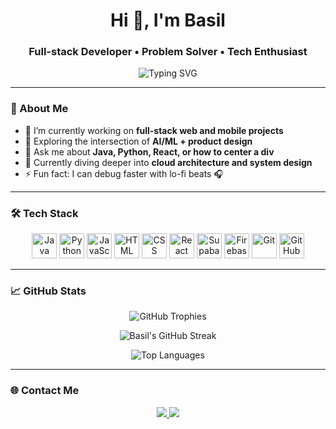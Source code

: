 <h1 align="center">Hi 👋, I'm Basil</h1>
<h3 align="center">Full-stack Developer • Problem Solver • Tech Enthusiast</h3>

<p align="center">
  <img src="https://readme-typing-svg.demolab.com/?lines=Building+Solutions;Exploring+AI+%26+ML;Centering+a+Div&center=true&width=500&height=45" alt="Typing SVG" />
</p>

---

### 🚀 About Me

- 🔭 I’m currently working on **full-stack web and mobile projects**
- 🤖 Exploring the intersection of **AI/ML + product design**
- 💬 Ask me about **Java, Python, React, or how to center a div**
- 🌱 Currently diving deeper into **cloud architecture and system design**
- ⚡ Fun fact: I can debug faster with lo-fi beats 🎧

---

### 🛠️ Tech Stack

<p align="center">
  <img src="https://cdn.jsdelivr.net/gh/devicons/devicon/icons/java/java-original.svg" width="40" height="40" alt="Java"/>
  <img src="https://cdn.jsdelivr.net/gh/devicons/devicon/icons/python/python-original.svg" width="40" height="40" alt="Python"/>
  <img src="https://cdn.jsdelivr.net/gh/devicons/devicon/icons/javascript/javascript-original.svg" width="40" height="40" alt="JavaScript"/>
  <img src="https://cdn.jsdelivr.net/gh/devicons/devicon/icons/html5/html5-original.svg" width="40" height="40" alt="HTML"/>
  <img src="https://cdn.jsdelivr.net/gh/devicons/devicon/icons/css3/css3-original.svg" width="40" height="40" alt="CSS"/>
  <img src="https://cdn.jsdelivr.net/gh/devicons/devicon/icons/react/react-original.svg" width="40" height="40" alt="React"/>
  <img src="https://cdn.jsdelivr.net/gh/devicons/devicon/icons/supabase/supabase-original.svg" width="40" height="40" alt="Supabase"/>
  <img src="https://cdn.jsdelivr.net/gh/devicons/devicon/icons/firebase/firebase-plain.svg" width="40" height="40" alt="Firebase"/>
  <img src="https://cdn.jsdelivr.net/gh/devicons/devicon/icons/git/git-original.svg" width="40" height="40" alt="Git"/>
  <img src="https://cdn.jsdelivr.net/gh/devicons/devicon/icons/github/github-original.svg" width="40" height="40" alt="GitHub"/>
</p>


---

### 📈 GitHub Stats

<p align="center">
  <!-- 🏆 Trophies -->
  <img src="https://github-profile-trophy.vercel.app/?username=basil-boh&theme=tokyonight&margin-w=15&margin-h=15&row=1" alt="GitHub Trophies"/>
</p>

<p align="center">
  <!-- 🔥 Streaks -->
  <img src="https://github-readme-streak-stats.herokuapp.com/?user=basil-boh&theme=tokyonight" alt="Basil's GitHub Streak"/>
</p>

<p align="center">
  <!-- 📌 Top Languages -->
  <img src="https://github-readme-stats.vercel.app/api/top-langs/?username=basil-boh&layout=compact&theme=tokyonight&hide_border=true" alt="Top Languages"/>
</p>

---

### 🌐 Contact Me

<p align="center">
  <a href="https://linkedin.com/in/basil-boh-81933b18b/" target="_blank">
    <img src="https://img.shields.io/badge/LinkedIn-0077B5?style=for-the-badge&logo=linkedin&logoColor=white" />
  </a>
  <a href="mailto:basil.boh001@gmail.com">
    <img src="https://img.shields.io/badge/Email-red?style=for-the-badge&logo=gmail&logoColor=white" />
  </a>
</p>





